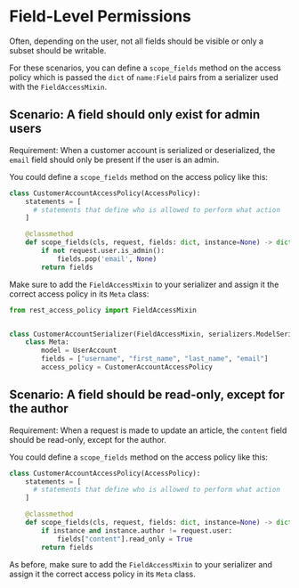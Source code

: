 # Field-Level Permissions

Often, depending on the user, not all fields should be visible or only a subset should be writable.

For these scenarios, you can define a `scope_fields` method on the access policy which is passed the `dict` of `name:Field` pairs from a serializer used with the `FieldAccessMixin`.

## Scenario: A field should only exist for admin users

Requirement: When a customer account is serialized or deserialized, the `email` field should only be present if the user is an admin.

You could define a `scope_fields` method on the access policy like this:

```python
class CustomerAccountAccessPolicy(AccessPolicy):
    statements = [
      # statements that define who is allowed to perform what action
    ]

    @classmethod
    def scope_fields(cls, request, fields: dict, instance=None) -> dict:
        if not request.user.is_admin():
            fields.pop('email', None)
        return fields
```

Make sure to add the `FieldAccessMixin` to your serializer and assign it the correct access policy in its `Meta` class:

```python
from rest_access_policy import FieldAccessMixin


class CustomerAccountSerializer(FieldAccessMixin, serializers.ModelSerializer):
    class Meta:
        model = UserAccount
        fields = ["username", "first_name", "last_name", "email"]
        access_policy = CustomerAccountAccessPolicy
```

## Scenario: A field should be read-only, except for the author

Requirement: When a request is made to update an article, the `content` field should be read-only, except for the author.

You could define a `scope_fields` method on the access policy like this:

```python
class CustomerAccountAccessPolicy(AccessPolicy):
    statements = [
      # statements that define who is allowed to perform what action
    ]

    @classmethod
    def scope_fields(cls, request, fields: dict, instance=None) -> dict:
        if instance and instance.author != request.user:
            fields["content"].read_only = True
        return fields
```

As before, make sure to add the `FieldAccessMixin` to your serializer and assign it the correct access policy in its `Meta` class.
